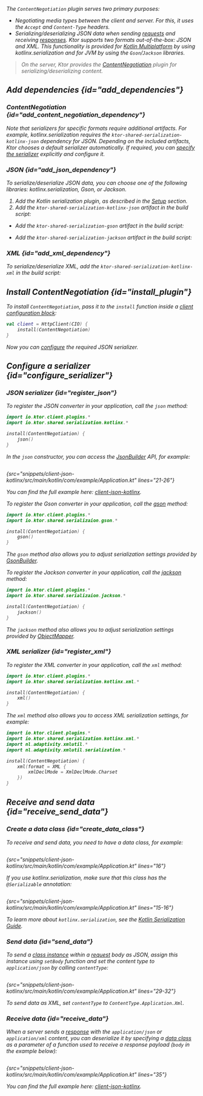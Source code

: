 [//]: # (title: Content negotiation and serialization)

<var name="plugin_name" value="ContentNegotiation"/>
<var name="artifact_name" value="ktor-client-content-negotiation"/>

<microformat>
<var name="example_name" value="client-json-kotlinx"/>
<include src="lib.xml" include-id="download_example"/>
</microformat>

The `ContentNegotiation` plugin serves two primary purposes:
* Negotiating media types between the client and server. For this, it uses the `Accept` and `Content-Type` headers.
* Serializing/deserializing JSON data when sending [requests](request.md) and receiving [responses](response.md). Ktor supports two formats out-of-the-box: JSON and XML. This functionality is provided for [Kotlin Multiplatform](http-client_multiplatform.md) by using kotlinx.serialization and for JVM by using the `Gson`/`Jackson` libraries.

> On the server, Ktor provides the [ContentNegotiation](serialization.md) plugin for serializing/deserializing content.


## Add dependencies {id="add_dependencies"}
### ContentNegotiation {id="add_content_negotiation_dependency"}

<include src="lib.xml" include-id="add_ktor_artifact_intro"/>
<include src="lib.xml" include-id="add_ktor_artifact"/>

Note that serializers for specific formats require additional artifacts. For example, kotlinx.serialization requires the `ktor-shared-serialization-kotlinx-json` dependency for JSON. Depending on the included artifacts, Ktor chooses a default serializer automatically. If required, you can [specify the serializer](#configure_serializer) explicitly and configure it.

### JSON {id="add_json_dependency"}

To serialize/deserialize JSON data, you can choose one of the following libraries: kotlinx.serialization, Gson, or Jackson.

<tabs group="json-libraries">
<tab title="kotlinx.serialization" group-key="kotlinx">

1. Add the Kotlin serialization plugin, as described in the [Setup](https://github.com/Kotlin/kotlinx.serialization#setup) section.
2. Add the `ktor-shared-serialization-kotlinx-json` artifact in the build script:
   <var name="artifact_name" value="ktor-shared-serialization-kotlinx-json"/>
   <include src="lib.xml" include-id="add_ktor_artifact"/>

</tab>
<tab title="Gson" group-key="gson">

* Add the `ktor-shared-serialization-gson` artifact in the build script:
  <var name="artifact_name" value="ktor-shared-serialization-gson"/>
  <include src="lib.xml" include-id="add_ktor_artifact"/>

</tab>
<tab title="Jackson" group-key="jackson">

* Add the `ktor-shared-serialization-jackson` artifact in the build script:
  <var name="artifact_name" value="ktor-shared-serialization-jackson"/>
  <include src="lib.xml" include-id="add_ktor_artifact"/>

</tab>
</tabs>


### XML {id="add_xml_dependency"}

To serialize/deserialize XML, add the `ktor-shared-serialization-kotlinx-xml` in the build script:
<var name="artifact_name" value="ktor-shared-serialization-kotlinx-xml"/>
<include src="lib.xml" include-id="add_ktor_artifact"/>
      

## Install ContentNegotiation {id="install_plugin"}
To install `ContentNegotiation`, pass it to the `install` function inside a [client configuration block](client.md#configure-client):
```kotlin
val client = HttpClient(CIO) {
    install(ContentNegotiation)
}
```
Now you can [configure](#configure_serializer) the required JSON serializer.


## Configure a serializer {id="configure_serializer"}

### JSON serializer {id="register_json"}

<tabs group="json-libraries">
<tab title="kotlinx.serialization" group-key="kotlinx">

To register the JSON converter in your application, call the `json` method:
```kotlin
import io.ktor.client.plugins.*
import io.ktor.shared.serialization.kotlinx.*

install(ContentNegotiation) {
    json()
}
```

In the `json` constructor, you can access the [JsonBuilder](https://kotlin.github.io/kotlinx.serialization/kotlinx-serialization-json/kotlinx-serialization-json/kotlinx.serialization.json/-json-builder/index.html) API, for example:
```kotlin
```
{src="snippets/client-json-kotlinx/src/main/kotlin/com/example/Application.kt" lines="21-26"}

You can find the full example here: [client-json-kotlinx](https://github.com/ktorio/ktor-documentation/tree/main/codeSnippets/snippets/client-json-kotlinx).

</tab>
<tab title="Gson" group-key="gson">

To register the Gson converter in your application, call the [gson](https://api.ktor.io/ktor-features/ktor-gson/ktor-gson/io.ktor.gson/gson.html) method:
```kotlin
import io.ktor.client.plugins.*
import io.ktor.shared.serializaion.gson.*

install(ContentNegotiation) {
    gson()
}
```

The `gson` method also allows you to adjust serialization settings provided by [GsonBuilder](https://www.javadoc.io/doc/com.google.code.gson/gson/latest/com.google.gson/com/google/gson/GsonBuilder.html).

</tab>
<tab title="Jackson" group-key="jackson">

To register the Jackson converter in your application, call the [jackson](https://api.ktor.io/ktor-features/ktor-jackson/ktor-jackson/io.ktor.jackson/jackson.html) method:

```kotlin
import io.ktor.client.plugins.*
import io.ktor.shared.serializaion.jackson.*

install(ContentNegotiation) {
    jackson()
}
```

The `jackson` method also allows you to adjust serialization settings provided by [ObjectMapper](https://fasterxml.github.io/jackson-databind/javadoc/2.9/com/fasterxml/jackson/databind/ObjectMapper.html).

</tab>
</tabs>

### XML serializer {id="register_xml"}

To register the XML converter in your application, call the `xml` method:
```kotlin
import io.ktor.client.plugins.*
import io.ktor.shared.serialization.kotlinx.xml.*

install(ContentNegotiation) {
    xml()
}
```

The `xml` method also allows you to access XML serialization settings, for example:

```kotlin
import io.ktor.client.plugins.*
import io.ktor.shared.serialization.kotlinx.xml.*
import nl.adaptivity.xmlutil.*
import nl.adaptivity.xmlutil.serialization.*

install(ContentNegotiation) {
    xml(format = XML {
        xmlDeclMode = XmlDeclMode.Charset
    })
}
```


## Receive and send data {id="receive_send_data"}
### Create a data class {id="create_data_class"}

To receive and send data, you need to have a data class, for example:
```kotlin
```
{src="snippets/client-json-kotlinx/src/main/kotlin/com/example/Application.kt" lines="16"}

If you use kotlinx.serialization, make sure that this class has the `@Serializable` annotation:
```kotlin
```
{src="snippets/client-json-kotlinx/src/main/kotlin/com/example/Application.kt" lines="15-16"}

To learn more about `kotlinx.serialization`, see the [Kotlin Serialization Guide](https://github.com/Kotlin/kotlinx.serialization/blob/master/docs/serialization-guide.md).

### Send data {id="send_data"}

To send a [class instance](#create_data_class) within a [request](request.md) body as JSON, assign this instance using `setBody` function and set the content type to `application/json` by calling `contentType`:

```kotlin
```
{src="snippets/client-json-kotlinx/src/main/kotlin/com/example/Application.kt" lines="29-32"}

To send data as XML, set `contentType` to `ContentType.Application.Xml`.

### Receive data {id="receive_data"}

When a server sends a [response](response.md) with the `application/json` or `application/xml` content, you can deserialize it by specifying a [data class](#create_data_class) as a parameter of a function used to receive a response payload (`body` in the example below):
```kotlin
```
{src="snippets/client-json-kotlinx/src/main/kotlin/com/example/Application.kt" lines="35"}

You can find the full example here: [client-json-kotlinx](https://github.com/ktorio/ktor-documentation/tree/main/codeSnippets/snippets/client-json-kotlinx).
